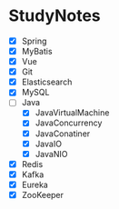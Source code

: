# StudyNotes

- [x] Spring
- [x] MyBatis
- [x] Vue
- [x] Git
- [x] Elasticsearch
- [x] MySQL
- [ ] Java
  - [x] JavaVirtualMachine
  - [x] JavaConcurrency
  - [x] JavaConatiner
  - [x] JavaIO
  - [x] JavaNIO
- [x] Redis
- [x] Kafka
- [x] Eureka
- [x] ZooKeeper